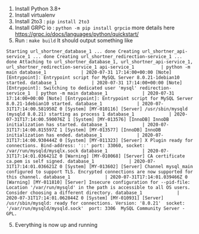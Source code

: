 1. Install Python 3.8+
2. Install virtualenv
3. Install 2to3 :
    `pip install 2to3`
3. Install GRPC io : 
    `python -m pip install grpcio`
    more details here https://grpc.io/docs/languages/python/quickstart/
4. Run :
    `make build`
    It should output something like

`
Starting url_shortner_database_1 ... done
Creating url_shortner_api-service_1 ... done
Creating url_shortner_redirection-service_1 ... done
Attaching to url_shortner_database_1, url_shortner_api-service_1, url_shortner_redirection-service_1
api-service_1          | python -m main
database_1             | 2020-07-31 17:14:00+00:00 [Note] [Entrypoint]: Entrypoint script for MySQL Server 8.0.21-1debian10 started.
database_1             | 2020-07-31 17:14:00+00:00 [Note] [Entrypoint]: Switching to dedicated user 'mysql'
redirection-service_1  | python -m main
database_1             | 2020-07-31 17:14:00+00:00 [Note] [Entrypoint]: Entrypoint script for MySQL Server 8.0.21-1debian10 started.
database_1             | 2020-07-31T17:14:00.581950Z 0 [System] [MY-010116] [Server] /usr/sbin/mysqld (mysqld 8.0.21) starting as process 1
database_1             | 2020-07-31T17:14:00.590076Z 1 [System] [MY-013576] [InnoDB] InnoDB initialization has started.
database_1             | 2020-07-31T17:14:00.815597Z 1 [System] [MY-013577] [InnoDB] InnoDB initialization has ended.
database_1             | 2020-07-31T17:14:00.930444Z 0 [System] [MY-011323] [Server] X Plugin ready for connections. Bind-address: '::' port: 33060, socket: /var/run/mysqld/mysqlx.sock
database_1             | 2020-07-31T17:14:01.036421Z 0 [Warning] [MY-010068] [Server] CA certificate ca.pem is self signed.
database_1             | 2020-07-31T17:14:01.036621Z 0 [System] [MY-013602] [Server] Channel mysql_main configured to support TLS. Encrypted connections are now supported for this channel.
database_1             | 2020-07-31T17:14:01.039466Z 0 [Warning] [MY-011810] [Server] Insecure configuration for --pid-file: Location '/var/run/mysqld' in the path is accessible to all OS users. Consider choosing a different directory.
database_1             | 2020-07-31T17:14:01.062844Z 0 [System] [MY-010931] [Server] /usr/sbin/mysqld: ready for connections. Version: '8.0.21'  socket: '/var/run/mysqld/mysqld.sock'  port: 3306  MySQL Community Server - GPL.
`

5. Everything is now up and running